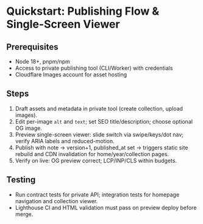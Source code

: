 # Quickstart: Publishing Flow & Single-Screen Viewer

## Prerequisites
- Node 18+, pnpm/npm
- Access to private publishing tool (CLI/Worker) with credentials
- Cloudflare Images account for asset hosting

## Steps
1. Draft assets and metadata in private tool (create collection, upload images).
2. Edit per-image `alt` and `text`; set SEO title/description; choose optional OG image.
3. Preview single-screen viewer: slide switch via swipe/keys/dot nav; verify ARIA labels and reduced-motion.
4. Publish with note → version+1, published_at set → triggers static site rebuild and CDN invalidation for home/year/collection pages.
5. Verify on live: OG preview correct; LCP/INP/CLS within budgets.

## Testing
- Run contract tests for private API; integration tests for homepage navigation and collection viewer.
- Lighthouse CI and HTML validation must pass on preview deploy before merge.
